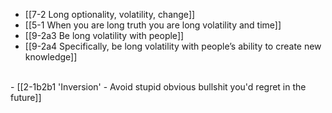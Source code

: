 - [[7-2 Long optionality, volatility, change]]
- [[5-1 When you are long truth you are long volatility and time]]
- [[9-2a3 Be long volatility with people]]
- [[9-2a4 Specifically, be long volatility with people’s ability to create new knowledge]]
<br>
- [[2-1b2b1 'Inversion' - Avoid stupid obvious bullshit you'd regret in the future]]
